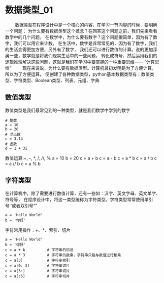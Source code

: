 # 数据类型_01
&emsp; &emsp;数据类型在程序设计中是一个核心的内容，在学习一节内容的时候，要明确一个问题：
为什么要有数据类型这个概念？在回答这个问题之前，我们先来看看数学中的几个问题。
在数学中，为什么要有数字？这个问题很简单，因为有了数字，我们可以用它来计数，
在生活中，数字是非常常见的，因为有了数字，我们的生活变得更加方便，另外有了数字，
我们还可以进行数值的计算。说的更加深奥一些，数学就是将我们现实生活中的一些问题，
转化成符号，然后运用我们的逻辑推理解决这些问题，这就是我们在学习中要掌握的一种重要思维——
“计算思维”
&emsp; &emsp;现在来说说，为什么要有数据类型。计算机最初发明是为了方便计算，所以为了方便运算，
便创建了各种数据类型，python基本数据类型有：数值类型、字符类型、Boolean类型、列表、元组、字典

## 数值类型
数值类型是我们最常见到的一种类型，就是我们数学中学到的数字
    
    # 整数
    a = 10
    b = 20
    # 浮点数
    c = 3.14
    # 虚数
    d = 1 + 3i

数值运算:+, -, *, /, //, %
    a = 10
    b = 20
    c = a + b
    c = a - b
    c = a * b
    c = a / b
    c = a // b
    c = a % b

## 字符类型
在计算机中，除了需要进行数值计算，还有一些如：汉字、英文字母、英文单字、符号等，
在程序设计中，将这一类型统称为字符类型。字符类型常常使用单引号‘’或者双引号“”
    
    a = 'Hello World'
    b = '你好'

字符常用操作：+、*、索引、切片

    a = 'Hello World'
    b = '你好'
    c = a + b          # 字符串的加法
    c = a * 3          # 字符串的数乘，字符串只能与数值进行相乘
    c = a[3]           # 字符串索引
    c = a[0: 3]        # 字符串切片
    c = a[3:]          # 字符串切片
    c = a[:5]          # 字符串切片